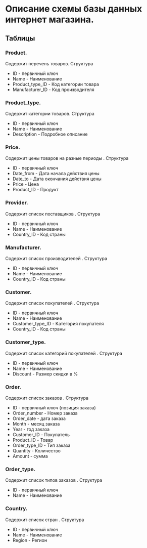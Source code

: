 # Описание схемы базы данных интернет магазина.

## Таблицы

### Product. 
Содержит перечень товаров. 
Структура
* ID - первичный ключ
* Name - Наименование
* Product_type_ID - Код категории товара
* Manufacturer_ID - Код производителя

### Product_type. 
Содержит категории товаров. 
Структура
* ID - первичный ключ
* Name - Наименование
* Description - Подробное описание

### Price. 
Содержит цены товаров на разные периоды . 
Структура
* ID - первичный ключ
* Date_from - Дата начала действия цены
* Date_to - Дата окончания действия цены
* Price - Цена
* Product_ID - Продукт

### Provider. 
Содержит список поставщиков . 
Структура
* ID - первичный ключ
* Name - Наименование
* Country_ID - Код страны

### Manufacturer. 
Содержит список производителей . 
Структура
* ID - первичный ключ
* Name - Наименование
* Country_ID - Код страны

### Customer. 
Содержит список покупателей . 
Структура
* ID - первичный ключ
* Name - Наименование
* Customer_type_ID - Категория покупателя
* Country_ID - Код страны

### Customer_type. 
Содержит список категорий покупателей . 
Структура
* ID - первичный ключ
* Name - Наименование
* Discount - Размер скидки в %

### Order. 
Содержит список заказов . 
Структура
* ID - первичный ключ (позиция заказа)
* Order_number - Номер заказа
* Order_date - дата заказа 
* Month - месяц заказа
* Year - год заказа
* Customer_ID - Покупатель
* Product_ID - Товар
* Order_type_ID - Тип заказа
* Quantity - Количество
* Amount - сумма

### Order_type. 
Содержит список типов заказов . 
Структура
* ID - первичный ключ
* Name - Наименование

### Country. 
Содержит список стран . 
Структура
* ID - первичный ключ
* Name - Наименование
* Region - Регион






